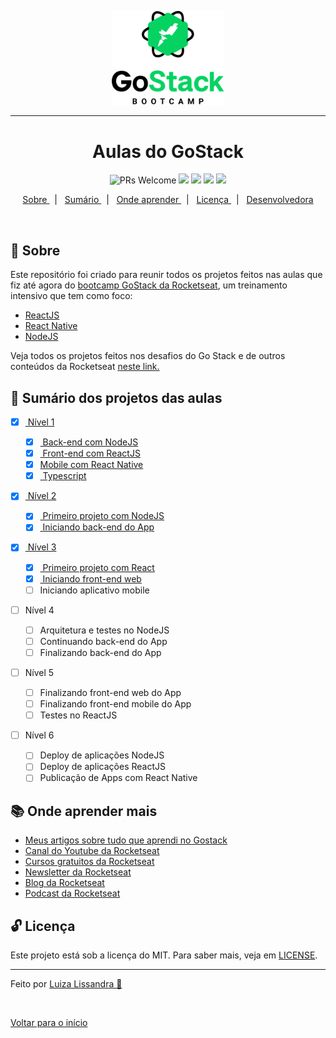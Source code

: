  <div align="center" id="top">
  <p align="center">
  	<img heigth="180px" width="180px" src="https://github.com/LissandraRodrigues/conceitos-nodejs/blob/master/go-stack.png" />
  </p>
</div>

 <hr/>

<h1 align="center"> Aulas do GoStack </h1>

<p align="center">
   <img src="https://img.shields.io/badge/progress-45%25-brightgreen.svg" alt="PRs Welcome">
   <img src = "https://img.shields.io/github/issues/LissandraRodrigues/aulas-go-stack" />
   <img src = "https://img.shields.io/github/forks/LissandraRodrigues/aulas-go-stack" />
   <img src = "https://img.shields.io/github/stars/LissandraRodrigues/aulas-go-stack" />
   <img src = "https://camo.githubusercontent.com/ceb264b271ea36fdd2755c5ce616adcd4e5ea503de3a8b5aa0770a71c89cfabd/68747470733a2f2f696d672e736869656c64732e696f2f6769746875622f6c6963656e73652f6c756b656d6f72616c65732f726f636b657473686f65732d72656163742d6e61746976652e737667" />
	
</p>	

<p align="center">
  <a href="#dart-sobre"> Sobre </a> &#xa0; | &#xa0; 
  <a href="#page_with_curl-sumário-dos-projetos-das-aulas"> Sumário </a> &#xa0; | &#xa0; 
  <a href="#books-onde-aprender-mais"> Onde aprender </a> &#xa0; | &#xa0;
  <a href="#unlock-licença"> Licença </a> &#xa0; | &#xa0;
  <a href="https://www.linkedin.com/in/luiza-lissandra/" target="_blank"> Desenvolvedora </a>
</p>

<br>

## :dart: Sobre ##

Este repositório foi criado para reunir todos os projetos feitos nas aulas que fiz até agora do <a href='https://rocketseat.com.br/gostack'> bootcamp GoStack da Rocketseat</a>, um treinamento intensivo que tem como foco: 

- [ReactJS](https://pt-br.reactjs.org/)
- [React Native](https://reactnative.dev/)
- [NodeJS](https://nodejs.org/pt-br/) 

Veja todos os projetos feitos nos desafios do Go Stack e de outros conteúdos da Rocketseat <a href='https://github.com/LissandraRodrigues/go-stack'> neste link. </a>

## :page_with_curl: Sumário dos projetos das aulas ##

- [x] <a href='https://github.com/LissandraRodrigues/aulas-go-stack/tree/main/nivel-01'> Nível 1 </a>

	- [x] <a href='https://github.com/LissandraRodrigues/aulas-go-stack/tree/main/nivel-01/backend'> Back-end com NodeJS </a>
	- [X] <a href='https://github.com/LissandraRodrigues/aulas-go-stack/tree/main/nivel-01/frontend'> Front-end com ReactJS </a>
	- [x] <a href='https://github.com/LissandraRodrigues/aulas-go-stack/tree/main/nivel-01/mobile'>Mobile com React Native </a>
	- [x] <a href='https://github.com/LissandraRodrigues/aulas-go-stack/tree/main/nivel-01/typescript'> Typescript </a>

- [x] <a href='https://github.com/LissandraRodrigues/aulas-go-stack/tree/main/nivel-02/'> Nível 2 </a>

	- [x] <a href='https://github.com/LissandraRodrigues/aulas-go-stack/tree/main/nivel-02/projeto-node'> Primeiro projeto com NodeJS </a>
	- [x] <a href='https://github.com/LissandraRodrigues/aulas-go-stack/tree/main/nivel-02/iniciando-back-end'> Iniciando back-end do App </a> 
	
- [x] <a href='https://github.com/LissandraRodrigues/aulas-go-stack/tree/main/nivel-03/'> Nível 3 </a>

	- [x] <a href='https://github.com/LissandraRodrigues/aulas-go-stack/tree/main/nivel-03/primeiro-projeto-react'> Primeiro projeto com React </a>
	- [x] <a href='https://github.com/LissandraRodrigues/aulas-go-stack/tree/main/nivel-03/iniciando-front-end-web'> Iniciando front-end web </a>
	- [ ] Iniciando aplicativo mobile
	
- [ ] Nível 4

	- [ ] Arquitetura e testes no NodeJS 
	- [ ] Continuando back-end do App
	- [ ] Finalizando back-end do App 
	
- [ ] Nível 5 

	- [ ] Finalizando front-end web do App
	- [ ] Finalizando front-end mobile do App
	- [ ] Testes no ReactJS

- [ ] Nível 6

	- [ ] Deploy de aplicações NodeJS
	- [ ] Deploy de aplicações ReactJS
	- [ ] Publicação de Apps com React Native
	
## :books: Onde aprender mais ##

- <a href='https://www.notion.so/Go-Stack-14-0dd11467d0d140c4bf2e9bef09ea9fac'> Meus artigos sobre tudo que aprendi no Gostack </a>
- <a href='https://www.youtube.com/c/RocketSeat/featured'> Canal do Youtube da Rocketseat </a>
- <a href='https://rocketseat.com.br/starter'> Cursos gratuitos da Rocketseat </a>
- <a href='https://www.notion.so/dev-letter-e59ace6284a044b88fc5a9945ae326de'> Newsletter da Rocketseat </a>
- <a href='https://blog.rocketseat.com.br/'> Blog da Rocketseat </a>
- <a href='https://open.spotify.com/show/3TNsKUGlP9YbV1pgy3ACrW'> Podcast da Rocketseat </a>

## :unlock: Licença ##

Este projeto está sob a licença do MIT. Para saber mais, veja em [LICENSE](LICENSE).

<hr/>

Feito por <a href="https://www.linkedin.com/in/luiza-lissandra/" target="_blank"> Luiza Lissandra :rocket: </a>

&#xa0;

<a href="#top"> Voltar para o início </a>
